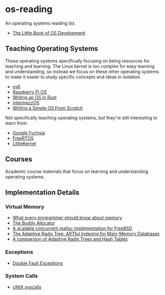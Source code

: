 # os-reading

An operating systems reading list.

* [The Little Book of OS Development](https://littleosbook.github.io)

## Teaching Operating Systems

These operating systems specifically focusing on being resources for teaching
and learning. The Linux kernel is too complex for easy learning and
understanding, so instead we focus on these other operating systems to make it
easier to study specific concepts and ideas in isolation.

* [xv6](https://github.com/mit-pdos/xv6-public)
* [Raspberry Pi OS](https://github.com/s-matyukevich/raspberry-pi-os)
* [Writing an OS in Rust](https://os.phil-opp.com)
* [intermezzOS](http://intermezzos.github.io)
* [Writing a Simple OS From Scratch](https://www.cs.bham.ac.uk/~exr/lectures/opsys/10_11/lectures/os-dev.pdf)

Not specifically teaching operating systems, but they're still interesting to learn from:

* [Google Fuchsia](https://fuchsia.googlesource.com/docs/+/master/development/source_code/README.md)
* [FreeRTOS](https://www.freertos.org)
* [LittleKernel](https://github.com/littlekernel/lk)

## Courses

Academic course materials that focus on learning and understanding operating systems.



## Implementation Details

### Virtual Memory

* [What every programmer should know about memory](https://www.akkadia.org/drepper/cpumemory.pdf)
* [The Buddy Allocator](http://delivery.acm.org/10.1145/370000/365655/p623-knowlton.pdf)
* [A scalable concurrent malloc implementation for FreeBSD](https://people.freebsd.org/~jasone/jemalloc/bsdcan2006/jemalloc.pdf)
* [The Adaptive Radix Tree: ARTful Indexing for Main-Memory Databases](https://db.in.tum.de/~leis/papers/ART.pdf)
* [A comparison of Adaptive Radix Trees and Hash Tables](https://bigdata.uni-saarland.de/publications/ARCD15.pdf)

### Exceptions

* [Double Fault Exceptions](https://os.phil-opp.com/double-fault-exceptions/)

### System Calls

* [UNIX syscalls](https://john-millikin.com/unix-syscalls)
